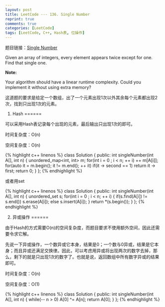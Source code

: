 ```yaml
---
layout: post
title: LeetCode --- 136. Single Number
reprint: true
comments: true
categories: [LeetCode]
tags: [LeetCode, C++, Hash表, 位操作]
---
```



题目链接：[Single Number](https://oj.leetcode.com/problems/single-number/ ) 

Given an array of integers, every element appears twice except for one. Find that single one.  

**Note:**

Your algorithm should have a linear runtime complexity. Could you implement it without using extra memory?  

这道题的要求是给定一个数组，出了一个元素出现1次以外其余每个元素都出现2次，找到只出现1次的元素。

1. Hash
======

可以采用Hash表记录每个出现的元素，最后输出只出现1次的即可。

时间复杂度：O(n)

空间复杂度：O(n)

{% highlight c++ linenos %}
class Solution
{
public:
    int singleNumber(int A[], int n)
    {
        unordered_map<int, int> m;
        for(int i = 0 ; i < n; ++ i)
            ++ m[A[i]];
        for(auto it = m.begin(); it != m.end(); ++ it)
            if(it -> second == 1)
                return it -> first;
        return 0;
    }
};
{% endhighlight %}

或者用set

{% highlight c++ linenos %}
class Solution
{
public:
    int singleNumber(int A[], int n)
    {
        unordered_set<int> s;
        for(int i = 0 ; i < n; ++ i)
        {
            if(s.find(A[i]) != s.end())
                s.erase(A[i]);
            else
                s.insert(A[i]);
        }
        return *(s.begin());
    }
};
{% endhighlight %}

2. 异或操作
======

由于Hash的方式需要O(n)的空间复杂度，而题目要求不使用额外空间，因此还需要令求它解。

先说一下异或操作，一个数异或它本身，结果是0；一个数与0异或，结果是它本身；而且异或还满足交换律。因此，可以考虑用异或将出现两次的数字去掉，那么，剩下的就是只出现1次的数字了。也就是说，返回数组中所有数字异或的结果即可。

时间复杂度：O(n)

空间复杂度：O(1)

{% highlight c++ linenos %}
class Solution
{
public:
    int singleNumber(int A[], int n)
    {
        while(-- n > 0)
            A[0] ^= A[n];
        return A[0];
    }
};
{% endhighlight %}
